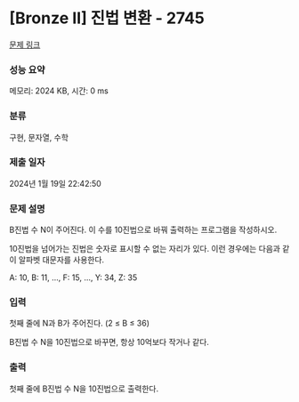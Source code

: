 # [Bronze II] 진법 변환 - 2745 

[문제 링크](https://www.acmicpc.net/problem/2745) 

### 성능 요약

메모리: 2024 KB, 시간: 0 ms

### 분류

구현, 문자열, 수학

### 제출 일자

2024년 1월 19일 22:42:50

### 문제 설명

<p>B진법 수 N이 주어진다. 이 수를 10진법으로 바꿔 출력하는 프로그램을 작성하시오.</p>

<p>10진법을 넘어가는 진법은 숫자로 표시할 수 없는 자리가 있다. 이런 경우에는 다음과 같이 알파벳 대문자를 사용한다.</p>

<p>A: 10, B: 11, ..., F: 15, ..., Y: 34, Z: 35</p>

### 입력 

 <p>첫째 줄에 N과 B가 주어진다. (2 ≤ B ≤ 36)</p>

<p>B진법 수 N을 10진법으로 바꾸면, 항상 10억보다 작거나 같다.</p>

### 출력 

 <p>첫째 줄에 B진법 수 N을 10진법으로 출력한다.</p>

